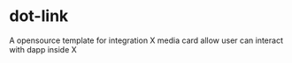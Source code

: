 # dot-link
A opensource template for integration X media card allow user can interact with dapp inside X 
